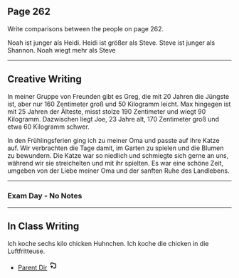 ## Page 262 

Write comparisons between the people on page 262. 

Noah ist junger als Heidi. Heidi ist größer als Steve. Steve ist junger als Shannon.
Noah wiegt mehr als Steve

****
## Creative Writing

In meiner Gruppe von Freunden gibt es Greg, die mit 20 Jahren die Jüngste ist, aber nur 160 Zentimeter groß und 50 Kilogramm leicht. Max hingegen ist mit 25 Jahren der Älteste, misst stolze 190 Zentimeter und wiegt 90 Kilogramm. Dazwischen liegt Joe, 23 Jahre alt, 170 Zentimeter groß und etwa 60 Kilogramm schwer.

In den Frühlingsferien ging ich zu meiner Oma und passte auf ihre Katze auf. Wir verbrachten die Tage damit, im Garten zu spielen und die Blumen zu bewundern. Die Katze war so niedlich und schmiegte sich gerne an uns, während wir sie streichelten und mit ihr spielten. Es war eine schöne Zeit, umgeben von der Liebe meiner Oma und der sanften Ruhe des Landlebens.

****

### Exam Day - No Notes

****

## In Class Writing 

Ich koche sechs kilo chicken Huhnchen. Ich koche die chicken in die Luftfritteuse.  

- [Parent Dir](Spring2024/German/Index.md) <img src="../../Assets/parent.png" alt="Root Dir Folder" style="width:20px;height:20px;">